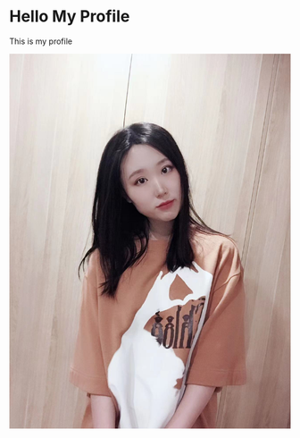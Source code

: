 # Hello My Profile

This is my profile

![alt text](https://github.com/gtb-2022-ma-zishu/.github/blob/main/images/WechatIMG9970.jpeg)


